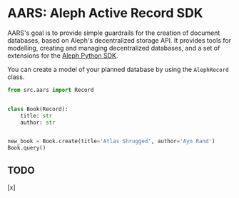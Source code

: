 # AARS: Aleph Active Record SDK

AARS's goal is to provide simple guardrails for the creation of document databases, based on Aleph's decentralized storage API. It provides tools for modelling, creating and managing decentralized databases, and a set of extensions for the [Aleph Python SDK](https://github.com/aleph-im/aleph-client).

You can create a model of your planned database by using the `AlephRecord` class.

```python
from src.aars import Record


class Book(Record):
    title: str
    author: str


new_book = Book.create(title='Atlas Shrugged', author='Ayn Rand')
Book.query()
```

## TODO
[x]